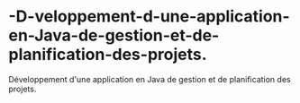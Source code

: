# -D-veloppement-d-une-application-en-Java-de-gestion-et-de-planification-des-projets.
 Développement d'une application en Java de gestion et de planification des  projets.
